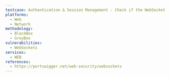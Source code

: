 ```yaml
---
testcase: Authentication & Session Management - Check if the WebSocket server enforces authentication before and after the handshake; attempt to initiate privileged or sensitive actions without valid session credentials. Web (HTTP/HTTPS) service
platforms: 
  - Web
  - Network
methodology: 
  - BlackBox
  - GreyBox
vulnerabilities:
  - WebSockets
services:
  - WEB
references:
  - https://portswigger.net/web-security/websockets
---
```

